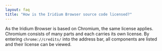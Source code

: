 ```yaml
---
layout: faq
title: "How is the Iridium Browser source code licensed?"
---
```


As the Iridium Browser is based on Chromium, the same license applies. Chromium consists of many parts and each carries its own license. By entering ```chrome://credits/``` into the address bar, all components are listed and their license can be viewed.

